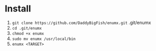 # Install
1. `git clone https://github.com/DaddyBigFish/enumx.git` .git/enumx
2. `cd .git/enumx`
3. `chmod +x enumx`
4. `sudo mv enumx /usr/local/bin`
5. `enumx <TARGET>`
